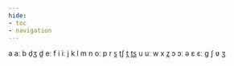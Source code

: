 ```yaml
---
hide:
- toc
- navigation
---
```

a
aː
b
d̠ʒ
d̪
eː
f
i
iː
j
k
l
m
n
oː
p
r
s̪
t̠ʃ
t̪
t̪s̪
u
uː
w
x
z̪
ɔ
ɔː
ə
ɛ
ɛː
ɡ
ʃ
ʋ
ʒ
